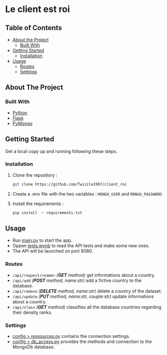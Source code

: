 # Le client est roi  

<!-- TABLE OF CONTENTS -->
## Table of Contents

* [About the Project](#about-the-project)
  * [Built With](#built-with)
* [Getting Started](#getting-started)
  * [Installation](#installation)
* [Usage](#usage)
  * [Routes](#routes)
  * [Settings](#settings)

<!-- ABOUT THE PROJECT -->
## About The Project

### Built With

* [Python](https://www.python.org/)
* [Flask](https://flask.palletsprojects.com)
* [PyMongo](https://pymongo.readthedocs.io)

<!-- GETTING STARTED -->
## Getting Started

Get a local copy up and running following these steps.

### Installation

1. Clone the repository :

    ```sh
    git clone https://github.com/Twizzle1997/client_roi
    ```
    
2. Create a .env file with the two variables : ```MONGO_USER``` and ```MONGO_PASSWORD```  
3. Install the requirements :
    ```sh
    pip install -r requirements.txt
    ```


<!-- USAGE EXAMPLES -->
## Usage

* Run [main.py](https://github.com/Twizzle1997/client_roi/blob/main/main.py) to start the app.  
* Oppen [tests.ipynb](https://github.com/Twizzle1997/client_roi/blob/main/tests.ipynb) to read the API tests and make some new ones.  
* The API will be launched on port 8080.

### Routes
* ```/api/request/<name>``` *(**GET** method)* get informations about a country.  
* ```/api/add``` *(**POST** method, name:str)* add a fictive country to the database.    
* ```/api/remove``` *(**DELETE** method, name:str)* delete a country of the dataset.  
* ```/api/update``` *(**PUT** method, name:str, couple:str)* update informations about a country.  
* ```/api/class``` *(**GET** method)* classifies all the database countries regarding their density ranks. 

### Settings
* [config > ressources.py](https://github.com/Twizzle1997/client_roi/blob/main/config/ressources.py) contains the connection settings.   
* [config > db_access.py](https://github.com/Twizzle1997/client_roi/blob/main/config/db_access.py) provides the methods and connection to the MongoDb database.

